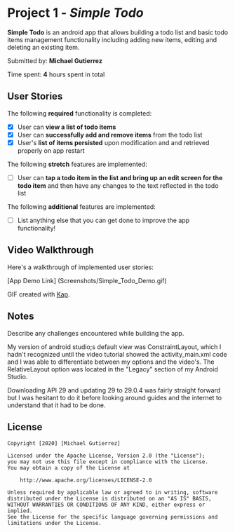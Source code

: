 # Project 1 - *Simple Todo*

**Simple Todo** is an android app that allows building a todo list and basic todo items management functionality including adding new items, editing and deleting an existing item.

Submitted by: **Michael Gutierrez**

Time spent: **4** hours spent in total

## User Stories

The following **required** functionality is completed:

* [X] User can **view a list of todo items**
* [X] User can **successfully add and remove items** from the todo list
* [X] User's **list of items persisted** upon modification and and retrieved properly on app restart

The following **stretch** features are implemented:

* [ ] User can **tap a todo item in the list and bring up an edit screen for the todo item** and then have any changes to the text reflected in the todo list

The following **additional** features are implemented:

* [ ] List anything else that you can get done to improve the app functionality!

## Video Walkthrough

Here's a walkthrough of implemented user stories:

[App Demo Link] (Screenshots/Simple_Todo_Demo.gif)

GIF created with [Kap](https://getkap.co/).

## Notes

Describe any challenges encountered while building the app.

My version of android studio;s default view was ConstraintLayout, which I hadn't recognized until the video tutorial showed the activity_main.xml code and I was able to differentiate between my options and the video's. The RelativeLayout option was located in the "Legacy" section of my Android Studio.

Downloading API 29 and updating 29 to 29.0.4 was fairly straight forward but I was hesitant to do it before looking around guides and the internet to understand that it had to be done.

## License

    Copyright [2020] [Michael Gutierrez]

    Licensed under the Apache License, Version 2.0 (the "License");
    you may not use this file except in compliance with the License.
    You may obtain a copy of the License at

        http://www.apache.org/licenses/LICENSE-2.0

    Unless required by applicable law or agreed to in writing, software
    distributed under the License is distributed on an "AS IS" BASIS,
    WITHOUT WARRANTIES OR CONDITIONS OF ANY KIND, either express or implied.
    See the License for the specific language governing permissions and
    limitations under the License.
